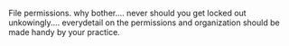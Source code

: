 File permissions. why bother.... never should you get locked out unkowingly.... everydetail on the permissions and organization should be made handy by your practice.